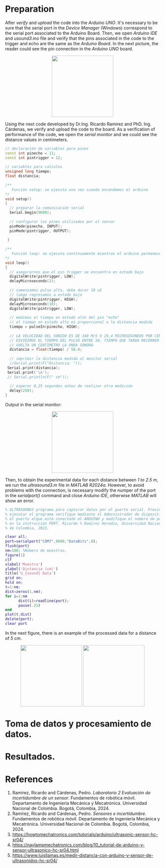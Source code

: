 # Preparation
After *verify* and *upload* the code into the *Arduino UNO*. It's necessary to be sure that the serial port in the *Device Manager* (Windows) correspond to the serial port associated to the Arduino Board. Then, we open *Arduino IDE* and *usound3.ino* file and verify that the pins associated in the code to the trigger and echo are the same as the *Arduino Board*. In the next picture, the reader could see the pin connection in the *Arduino UNO* board.

<p align="center">
  <img align="center" height="200" src="https://github.com/mobile-robotics-unal/Sensors-and-uncertainty/assets/161974694/8d69556e-cf93-4ae9-81aa-564f9e70dbac">
<p/>

Using the next code developed by Dr.Ing. Ricardo Ramirez and PhD. Ing. Cárdenas, we verify and upload the code to the board. As a verification of performance of the code, we open the *serial monitor* and we could see the distance values in centimeters.
```c++
// declaración de variables para pines
const int pinecho = 11;
const int pintrigger = 12;
 
// variables para calculos
unsigned long tiempo;
float distancia;
 
/**
   Función setup: se ejecuta una vez cuando encendemos el arduino
*/
void setup()
{
  // preparar la comunicación serial
  Serial.begin(9600);
 
  // configurar los pines utilizados por el sensor
  pinMode(pinecho, INPUT);
  pinMode(pintrigger, OUTPUT);
 
 }
 
/**
   Función loop: se ejecuta continuamente mientras el arduino permanece encendido
*/
void loop()
{
  // asegurarnos que el pin trigger se encuentra en estado bajo
  digitalWrite(pintrigger, LOW);
  delayMicroseconds(2);
 
  // comenzamos pulso alto, debe durar 10 uS
  // luego regresamos a estado bajo
  digitalWrite(pintrigger, HIGH);
  delayMicroseconds(10);
  digitalWrite(pintrigger, LOW);
 
  // medimos el tiempo en estado alto del pin "echo"
  // el tiempo en estado alto es proporcional a la distancia medida
  tiempo = pulseIn(pinecho, HIGH);
 
  // LA VELOCIDAD DEL SONIDO ES DE 340 M/S O 29,4 MICROSEGUNDOS POR CENTIMETRO
  // DIVIDIMOS EL TIEMPO DEL PULSO ENTRE 58, TIEMPO QUE TARDA RECORRER IDA Y
  // VUELTA UN CENTIMETRO LA ONDA SONORA
  distancia = float(tiempo) / 58.8;
 
  // imprimir la distancia medida al monitor serial
  //Serial.print(F("Distancia: "));
 Serial.print(distancia);
 Serial.print('\n');
 // Serial.println(F(" cm"));
 
  // esperar 0,25 segundos antes de realizar otra medición
  delay(250);
}
```
Output in the serial monitor:
<p align="center">
  <img align="center" height="200" src="https://github.com/mobile-robotics-unal/Sensors-and-uncertainty/assets/161974694/78bee725-33b4-4578-ad09-988821918a82">
<p/>

Then, to obtain the experimental data for each distance between *1 to 2.5 m*, we run the *ultrasound3.m* file in *MATLAB R2024a*. However, to avoid problems with the connection, is necessary modify the numper of the port in the *serialport()* command and close *Arduino IDE*, otherwise *MATLAB* will show an error.
```matlab
% ULTRASOUND3 programa para capturar datos por el puerto serial. Previo a
% ejecutar el programa verifique mediante el Administrador de dispositivos
% el puerto alque está conectado el ARDUINO y modifique el número de puerto 
% en la instrucción PORT. Ricardo % Ramírez Heredia, Universidad Nacional 
% de Colombia, 2023. 

clear all;
port=serialport("COM7",9600,"DataBits",8);
flush(port)
nm=100; %Número de muestras.
figure(1)
clf
xlabel('Muestra')
ylabel('Distancia (cm)')
title('U_{sound} Data')
grid on;
hold on;
t=1:nm;
dist=zeros(1,nm);
for i=1:nm
      dist(i)=readline(port); 
      pause(.25)
end
plot(t,dist)
delete(port);
clear port
```
In the next figure, there is an example of the processed data for a distance of *5 cm*. 
<p align="center">
  <img align="center" height="200" src="https://github.com/mobile-robotics-unal/Sensors-and-uncertainty/assets/161974694/ae1908d0-491c-4921-9dab-d32a32dd899e">
  <img align="center" height="200" src="https://github.com/mobile-robotics-unal/Sensors-and-uncertainty/assets/161974694/391b45c4-43d4-4867-8c34-0dcccd1861a9">
<p/>

# Toma de datos y procesamiento de datos.

# Resultados.

# References
1. Ramírez, Ricardo and Cárdenas, Pedro. _Laboratorio 2 Evaluación de incertidumbre de un sensor_. Fundamentos de robótica móvil. Departamento de Ingeniería Mecánica y Mecatrónica. Universidad Nacional de Colombia. Bogotá, Colombia, 2024.
2. Ramírez, Ricardo and Cárdenas, Pedro. _Sensores e incertidumbre_. Fundamentos de robótica móvil. Departamento de Ingeniería Mecánica y Mecatrónica. Universidad Nacional de Colombia. Bogotá, Colombia, 2024.
3. https://howtomechatronics.com/tutorials/arduino/ultrasonic-sensor-hc-sr04/
4. https://naylampmechatronics.com/blog/10_tutorial-de-arduino-y-sensor-ultrasonico-hc-sr04.html
5. https://www.luisllamas.es/medir-distancia-con-arduino-y-sensor-de-ultrasonidos-hc-sr04/
